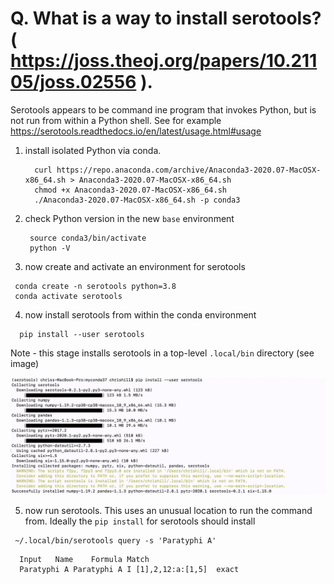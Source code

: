# Q. What is a way to install serotools? ( https://joss.theoj.org/papers/10.21105/joss.02556 ). 

Serotools appears to be command ine program that invokes Python, but is not run from within a Python shell. See for example https://serotools.readthedocs.io/en/latest/usage.html#usage

1. install isolated Python via conda.

   ```
     curl https://repo.anaconda.com/archive/Anaconda3-2020.07-MacOSX-x86_64.sh > Anaconda3-2020.07-MacOSX-x86_64.sh
     chmod +x Anaconda3-2020.07-MacOSX-x86_64.sh
     ./Anaconda3-2020.07-MacOSX-x86_64.sh -p conda3
   ```
   
2.  check Python version in the new ```base``` environment

    ```
     source conda3/bin/activate
     python -V
    ```
  
 3.  now create and activate an environment for serotools
 
  ```
   conda create -n serotools python=3.8
   conda activate serotools 
  ```
  
  
  
 4. now install serotools from within the conda environment 
  ```
    pip install --user serotools
  ```
   Note - this stage installs serotools in a top-level ```.local/bin``` directory (see image)
   
  ![image](./image2/image.png)
  
  
 5. now run serotools. This uses an unusual location to run the command from. Ideally the ```pip install``` for serotools
    should install 
  ```
   ~/.local/bin/serotools query -s 'Paratyphi A'
  ```
  
  ```
    Input	Name	Formula	Match
    Paratyphi A	Paratyphi A	I [1],2,12:a:[1,5]	exact
  ```

